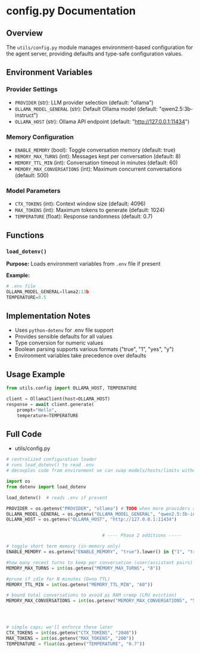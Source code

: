 # config.py Documentation

## Overview
The `utils/config.py` module manages environment-based configuration for the agent server, providing defaults and type-safe configuration values.

## Environment Variables

### Provider Settings
- `PROVIDER` (str): LLM provider selection (default: "ollama")
- `OLLAMA_MODEL_GENERAL` (str): Default Ollama model (default: "qwen2.5:3b-instruct")
- `OLLAMA_HOST` (str): Ollama API endpoint (default: "http://127.0.0.1:11434")

### Memory Configuration
- `ENABLE_MEMORY` (bool): Toggle conversation memory (default: true)
- `MEMORY_MAX_TURNS` (int): Messages kept per conversation (default: 8)
- `MEMORY_TTL_MIN` (int): Conversation timeout in minutes (default: 60)
- `MEMORY_MAX_CONVERSATIONS` (int): Maximum concurrent conversations (default: 500)

### Model Parameters
- `CTX_TOKENS` (int): Context window size (default: 4096)
- `MAX_TOKENS` (int): Maximum tokens to generate (default: 1024)
- `TEMPERATURE` (float): Response randomness (default: 0.7)

## Functions

### `load_dotenv()`
**Purpose:** Loads environment variables from `.env` file if present

**Example:**
```python
# .env file
OLLAMA_MODEL_GENERAL=llama2:13b
TEMPERATURE=0.5
```

## Implementation Notes
- Uses `python-dotenv` for .env file support
- Provides sensible defaults for all values
- Type conversion for numeric values
- Boolean parsing supports various formats ("true", "1", "yes", "y")
- Environment variables take precedence over defaults

## Usage Example
```python
from utils.config import OLLAMA_HOST, TEMPERATURE

client = OllamaClient(host=OLLAMA_HOST)
response = await client.generate(
    prompt="Hello",
    temperature=TEMPERATURE
```

## Full Code
- utils/config.py
```python
# centralized configuration loader
# runs load_dotenv() to read .env
# decouples code from environment we can swap models/hosts/limits without code change

import os
from dotenv import load_dotenv

load_dotenv()  # reads .env if present

PROVIDER = os.getenv("PROVIDER", "ollama") # TODO when more providers are added this should be changed to a list
OLLAMA_MODEL_GENERAL = os.getenv("OLLAMA_MODEL_GENERAL", "qwen2.5:3b-instruct")
OLLAMA_HOST = os.getenv("OLLAMA_HOST", "http://127.0.0.1:11434")


                                    # ---- Phase 2 additions -----

# toggle short term memory (in-memory only)
ENABLE_MEMORY = os.getenv("ENABLE_MEMORY", "true").lower() in {"1", "true", "yes", "y"}

#how many recent turns to keep per conversation (user/assistant pairs)
MEMORY_MAX_TURNS = int(os.getenv("MEMORY_MAX_TURNS", "8"))

#prune if idle for N minutes (O=no TTL)
MEMORY_TTL_MIN = int(os.getenv("MEMORY_TTL_MIN", "60"))

# bound total conversations to avoid pi RAM creep (LRU eviction)
MEMORY_MAX_CONVERSATIONS = int(os.getenv("MEMORY_MAX_CONVERSATIONS", "500"))




# simple caps; we'll enforce these later
CTX_TOKENS = int(os.getenv("CTX_TOKENS", "2048"))
MAX_TOKENS = int(os.getenv("MAX_TOKENS", "200"))
TEMPERATURE = float(os.getenv("TEMPERATURE", "0.7"))
```